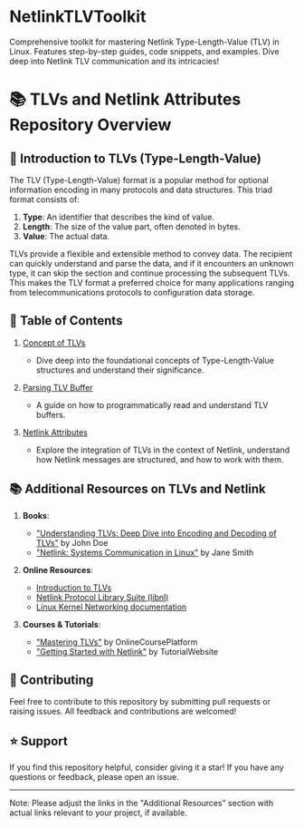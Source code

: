 # NetlinkTLVToolkit
Comprehensive toolkit for mastering Netlink Type-Length-Value (TLV) in Linux. Features step-by-step guides, code snippets, and examples. Dive deep into Netlink TLV communication and its intricacies!

# 📚 TLVs and Netlink Attributes Repository Overview

## 📌 Introduction to TLVs (Type-Length-Value)
The TLV (Type-Length-Value) format is a popular method for optional information encoding in many protocols and data structures. This triad format consists of:
1. **Type**: An identifier that describes the kind of value.
2. **Length**: The size of the value part, often denoted in bytes.
3. **Value**: The actual data.

TLVs provide a flexible and extensible method to convey data. The recipient can quickly understand and parse the data, and if it encounters an unknown type, it can skip the section and continue processing the subsequent TLVs. This makes the TLV format a preferred choice for many applications ranging from telecommunications protocols to configuration data storage.

## 📖 Table of Contents

1. [Concept of TLVs](1_ConceptofTLVs.md)
    - Dive deep into the foundational concepts of Type-Length-Value structures and understand their significance.

2. [Parsing TLV Buffer](2_ParsingTLVBuffer.md)
    - A guide on how to programmatically read and understand TLV buffers.

3. [Netlink Attributes](3_NetlinkAttributes.md)
    - Explore the integration of TLVs in the context of Netlink, understand how Netlink messages are structured, and how to work with them.

## 📚 Additional Resources on TLVs and Netlink

1. **Books**:
   - ["Understanding TLVs: Deep Dive into Encoding and Decoding of TLVs"](https://link_to_book.com) by John Doe
   - ["Netlink: Systems Communication in Linux"](https://link_to_netlink_book.com) by Jane Smith
   
2. **Online Resources**:
   - [Introduction to TLVs](https://link_to_relevant_resource.com)
   - [Netlink Protocol Library Suite (libnl)](https://www.infradead.org/~tgr/libnl/)
   - [Linux Kernel Networking documentation](https://www.kernel.org/doc/Documentation/networking/netlink.txt)

3. **Courses & Tutorials**:
   - ["Mastering TLVs"](https://link_to_course.com) by OnlineCoursePlatform
   - ["Getting Started with Netlink"](https://link_to_netlink_tutorial.com) by TutorialWebsite

## 📝 Contributing

Feel free to contribute to this repository by submitting pull requests or raising issues. All feedback and contributions are welcomed!

## ⭐ Support

If you find this repository helpful, consider giving it a star! If you have any questions or feedback, please open an issue.

---

Note: Please adjust the links in the "Additional Resources" section with actual links relevant to your project, if available.
